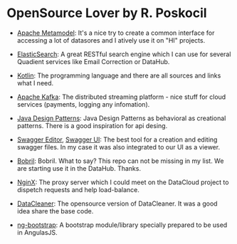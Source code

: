 OpenSource Lover by R. Poskocil
================

- [Apache Metamodel](https://github.com/apache/metamodel):
It's a nice try to create a common interface for accessing a lot of datasores and I atively use it on "HI" projects.

- [ElasticSearch](https://github.com/elastic/elasticsearch):
A great RESTful search engine which I can use for several Quadient services like Email Correction or DataHub.

- [Kotlin](https://github.com/JetBrains/kotlin):
The programming language and there are all sources and links what I need.

- [Apache Kafka](https://github.com/apache/kafka):
The distributed streaming platform - nice stuff for cloud services (payments, logging any infomation).

- [Java Design Patterns](https://github.com/iluwatar/java-design-patterns):
Java Design Patterns as behavioral as creational patterns. There is a good inspiration for api desing.

- [Swagger Editor](https://github.com/swagger-api/swagger-editor), [Swagger UI](https://github.com/swagger-api/swagger-ui):
The best tool for a creation and editing swagger files. In my case it was also integrated to our UI as a viewer.

- [Bobril](https://github.com/Bobris/Bobril):
Bobril. What to say? This repo can not be missing in my list. We are starting use it in the DataHub. Thanks.

- [NginX](https://github.com/nginx/nginx):
The proxy server which I could meet on the DataCloud project to dispetch requests and help load-balance.

- [DataCleaner](https://github.com/datacleaner/DataCleaner):
The opensource version of DataCleaner. It was a good idea share the base code.

- [ng-bootstrap](https://github.com/ng-bootstrap/ng-bootstrap):
A bootstrap module/library specially prepared to be used in AngulasJS. 
